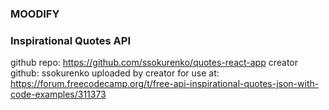 ### MOODIFY




### Inspirational Quotes API
  github repo: https://github.com/ssokurenko/quotes-react-app
  creator github: ssokurenko
  uploaded by creator for use at: https://forum.freecodecamp.org/t/free-api-inspirational-quotes-json-with-code-examples/311373